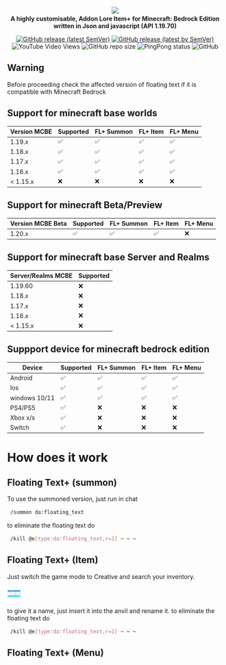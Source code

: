 <p align="center">
     <a href="https://mcpedl.com/floating-text-addon-2/">
		<!--[if IE]>
			<img src="https://github.com/DeathAruban/Lore-Item-MCBE-/blob/main/img/lore_item.png" alt="FLoating Text Logo" title="Floating" loading="eager" />
		<![endif]-->
		<picture>
			<source srcset="https://github.com/DeathAruban/Lore-Item-MCBE-/blob/main/img/lore_item.png" media="(prefers-color-scheme: dark)">
			<img src="https://github.com/DeathAruban/Lore-Item-MCBE-/blob/main/img/lore_item.png" loading="eager" />
		</picture>
	</a><br>
	<b>A highly customisable, Addon Lore Item+ for Minecraft: Bedrock Edition written in Json and javascript (API 1.19.70)</b>
</p>

<p align="center">
	<a href="https://github.com/DeathAruban/Lore-Item-MCBE-/releases/latest"><img alt="GitHub release (latest SemVer)" src="https://img.shields.io/github/v/release/DeathAruban/Floating-Text?label=release&sort=semver"></a>
	<a href="https://github.com/DeathAruban/Floating-Text/releases/latest"><img alt="GitHub release (latest by SemVer)" src="https://img.shields.io/github/downloads/DeathAruban/Floating-Text/latest/total?sort=semver"></a>
<img alt="YouTube Video Views" src="https://img.shields.io/youtube/views/-xR-FUy7Jjk?style=social">
<img alt="GitHub repo size" src="https://img.shields.io/github/repo-size/DeathAruban/Floating-Text">
<img alt="PingPong status" src="https://img.shields.io/pingpong/status/sp_7b7ce509b36c47ee9b20d041d018dc0a">
<img alt="GitHub" src="https://img.shields.io/github/license/DeathAruban/Floating-Text">
</p>

## Warning
Before proceeding check the affected version of floating text if it is compatible with Minecraft Bedrock

## Support for minecraft base worlds

| Version MCBE| Supported   | FL+ Summon | FL+ Item | FL+ Menu |
| ------- | ------------------   | ------- | ------- | ------- |  
| 1.19.x   | :white_check_mark:  | :white_check_mark: | :white_check_mark: | :white_check_mark: |   
| 1.18.x   | :white_check_mark:  | :white_check_mark: | :white_check_mark: | :white_check_mark: |   
| 1.17.x   |  :white_check_mark: | :white_check_mark: | :white_check_mark: | :white_check_mark: |   
| 1.16.x   | :white_check_mark:  | :white_check_mark: | :white_check_mark: | :white_check_mark: |   
| < 1.15.x   | :x:               | :x: | :x: | :x: | 

## Support for minecraft Beta/Preview

| Version MCBE Beta| Supported   | FL+ Summon | FL+ Item | FL+ Menu |
| ------- | ------------------   | ------- | ------- | ------- |
| 1.20.x   | :white_check_mark:  | :white_check_mark: | :white_check_mark: | :x: |  

## Support for minecraft base Server and Realms

| Server/Realms MCBE | Supported   |
| ------- | ------------------   |  
| 1.19.60   | :x: |   
| 1.18.x   | :x:  | 
| 1.17.x   |  :x: |
| 1.16.x   | :x:  |
| < 1.15.x   | :x: |

## Suppport device for minecraft bedrock edition

| Device | Supported   | FL+ Summon | FL+ Item | FL+ Menu |
| ------- | ------------------   | ------- | ------- | ------- |    
| Android  | :white_check_mark:  | :white_check_mark: | :white_check_mark: | :white_check_mark: |   
| Ios  | :white_check_mark:  | :white_check_mark: | :white_check_mark: | :white_check_mark: |   
| windows 10/11  |  :white_check_mark: | :white_check_mark: | :white_check_mark: | :white_check_mark: |   
| PS4/PS5  | :white_check_mark: | :x: | :x: | :x: |   
| Xbox x/s   | :white_check_mark: | :x: | :x: | :x: | 
| Switch | :white_check_mark:  | :x: | :x: | :x: | 

# How does it work
## Floating Text+ (summon)
To use the summoned version, just run in chat

```bash
 /summon da:floating_text
```
to eliminate the floating text do
```bash
 /kill @e[type:da:floating_text,r=1] ~ ~ ~
```

## Floating Text+ (Item)

Just switch the game mode to Creative and search your inventory.

<picture>
			<source srcset="https://github.com/DeathAruban/Floating-Text/blob/main/Texture/textures/items/floating_text.png" media="(prefers-color-scheme: dark)">
			<img src="https://github.com/DeathAruban/Floating-Text/blob/main/Texture/textures/items/floating_text.png" loading="eager" />
		</picture>

</p>

to give it a name, just insert it into the anvil and rename it.
</a>
to eliminate the floating text do

```bash
 /kill @e[type:da:floating_text,r=1] ~ ~ ~
```
## Floating Text+ (Menu)
